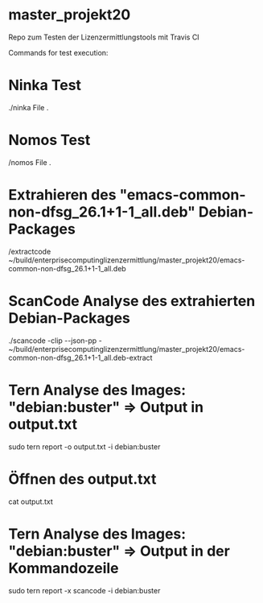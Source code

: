 # master_projekt20
Repo zum Testen der Lizenzermittlungstools mit Travis CI


Commands for test execution:
# Ninka Test 
./ninka File 
.
# Nomos Test
/nomos File
.
# Extrahieren des "emacs-common-non-dfsg_26.1+1-1_all.deb" Debian-Packages
/extractcode ~/build/enterprisecomputinglizenzermittlung/master_projekt20/emacs-common-non-dfsg_26.1+1-1_all.deb

# ScanCode Analyse des extrahierten Debian-Packages
./scancode -clip --json-pp - ~/build/enterprisecomputinglizenzermittlung/master_projekt20/emacs-common-non-dfsg_26.1+1-1_all.deb-extract

# Tern Analyse des Images: "debian:buster" => Output in output.txt
sudo tern report -o output.txt -i debian:buster

# Öffnen des output.txt
cat output.txt

# Tern Analyse des Images: "debian:buster" => Output in der Kommandozeile
sudo tern report -x scancode -i debian:buster
